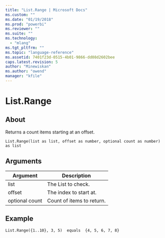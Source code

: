 ```yaml
---
title: "List.Range | Microsoft Docs"
ms.custom: ""
ms.date: "01/19/2018"
ms.prod: "powerbi"
ms.reviewer: ""
ms.suite: ""
ms.technology: 
  - "mlang"
ms.tgt_pltfrm: ""
ms.topic: "language-reference"
ms.assetid: 7401f23d-0515-4b01-9866-dd08d2602bee
caps.latest.revision: 5
author: "Minewiskan"
ms.author: "owend"
manager: "kfile"
---
```

# List.Range

  
## About  
Returns a count items starting at an offset.  
  
```  
List.Range(list as list, offset as number, optional count as number) as list  
```  
  
## Arguments  
  
|Argument|Description|  
|------------|---------------|  
|list|The List to check.|  
|offset|The index to start at.|  
|optional count|Count of items to return.|  
  
## <a name="__goback"></a>Example  
  
```  
List.Range({1..10}, 3, 5)  equals  {4, 5, 6, 7, 8}  
```  
